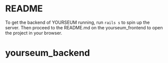 # README

To get the backend of YOURSEUM running, run `rails s` to spin up the server. Then proceed to the README.md on the yourseum_frontend to open the project in your browser. 
 
# yourseum_backend

